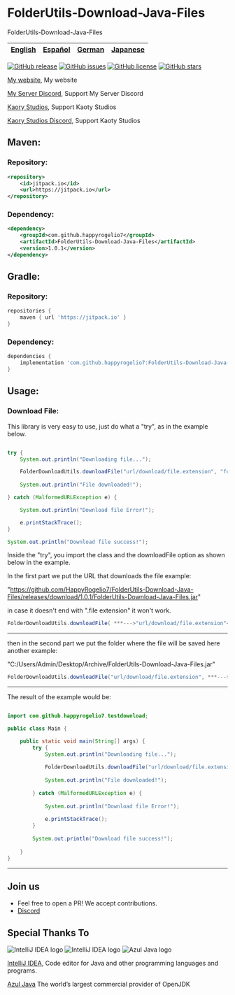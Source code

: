 # FolderUtils-Download-Java-Files
FolderUtils-Download-Java-Files

| [English](README.md)  | [Español](README_ES.md) | [German](README_DE.md) | [Japanese](README_JP.md) |
|------| ---- | ---- | ---- |

[![GitHub release](https://img.shields.io/github/release/happyrogelio7/FolderUtils-Download-Java-Files.svg)](https://github.com/HappyRogelio7/FolderUtils-Download-Java-Files/releases/tag/1.0.1)
[![GitHub issues](https://img.shields.io/github/issues/happyrogelio7/FolderUtils-Download-Java-Files.svg)](https://github.com/HappyRogelio7/FolderUtils-Download-Java-Files/issues)
[![GitHub license](https://img.shields.io/github/license/happyrogelio7/FolderUtils-Download-Java-Files.svg)](https://github.com/HappyRogelio7/FolderUtils-Download-Java-Files/blob/master/LICENSE)
[![GitHub stars](https://img.shields.io/github/stars/happyrogelio7/FolderUtils-Download-Java-Files.svg)]()

[My website](https://happyrogelio7.xyz), My website 

[My Server Discord](https://discord.gg/3EebYUyeUX), Support My Server Discord

[Kaory Studios](https://kaorystudios.xyz), Support Kaoty Studios

[Kaory Studios Discord](https://discord.gg/Gw7m8kC), Support Kaoty Studios

## Maven:

### Repository:
```xml
<repository>
    <id>jitpack.io</id>
    <url>https://jitpack.io</url>
</repository>
```

### Dependency:
```xml
<dependency>
    <groupId>com.github.happyrogelio7</groupId>
    <artifactId>FolderUtils-Download-Java-Files</artifactId>
    <version>1.0.1</version>
</dependency>
```

## Gradle:

### Repository:
```groovy
repositories {
    maven { url 'https://jitpack.io' }
}
```

### Dependency:
```groovy
dependencies {
    implementation 'com.github.happyrogelio7:FolderUtils-Download-Java-Files:1.0.1'
}
```

## Usage:

### Download File:

This library is very easy to use, just do what a "try", as in the example below.

```java

try {
    System.out.println("Downloading file...");

    FolderDownloadUtils.downloadFile("url/download/file.extension", "folder/file.extension");
    
    System.out.println("File downloaded!");

} catch (MalformedURLException e) {

    System.out.println("Download file Error!");

    e.printStackTrace();
}

System.out.println("Download file success!");

```

Inside the "try", you import the class and the downloadFile option as shown below in the example.

In the first part we put the URL that downloads the file example: 

"https://github.com/HappyRogelio7/FolderUtils-Download-Java-Files/releases/download/1.0.1/FolderUtils-Download-Java-Files.jar" 

in case it doesn't end with ".file extension" it won't work.

```java
FolderDownloadUtils.downloadFile( ***--->"url/download/file.extension"<---***
```

---

then in the second part we put the folder where the file will be saved here another example:

"C:/Users/Admin/Desktop/Archive/FolderUtils-Download-Java-Files.jar"

```java
FolderDownloadUtils.downloadFile("url/download/file.extension", ***--->"folder/file.extension"<---***);
```

---

The result of the example would be:

```java

import com.github.happyrogelio7.testdownload;

public class Main {

    public static void main(String[] args) {
        try {
            System.out.println("Downloading file...");
            
            FolderDownloadUtils.downloadFile("url/download/file.extension", "folder/file.extension");
            
            System.out.println("File downloaded!");
            
        } catch (MalformedURLException e) {
            
            System.out.println("Download file Error!");
            
            e.printStackTrace();
        }
        
        System.out.println("Download file success!");
        
    }
}

```



---

## Join us

* Feel free to open a PR! We accept contributions.
* [Discord](https://discord.gg/3EebYUyeUX)

## Special Thanks To

![IntelliJ IDEA logo](https://resources.jetbrains.com/storage/products/company/brand/logos/IntelliJ_IDEA_icon.png?size=100px)
![IntelliJ IDEA logo](https://resources.jetbrains.com/storage/products/company/brand/logos/IntelliJ_IDEA.png)
![Azul Java logo](https://www.azul.com/wp-content/themes/azul/dist/img/logo.svg)


[IntelliJ IDEA](https://www.jetbrains.com/idea/), Code editor for Java and other programming languages and programs.

[Azul Java](https://www.azul.com/) The world’s largest commercial provider of OpenJDK
